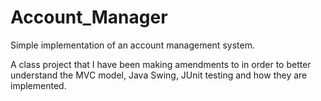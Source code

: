 # Account_Manager
Simple implementation of an account management system.

A class project that I have been making amendments to in order to better understand the MVC model, Java Swing, JUnit testing and how they are implemented.
